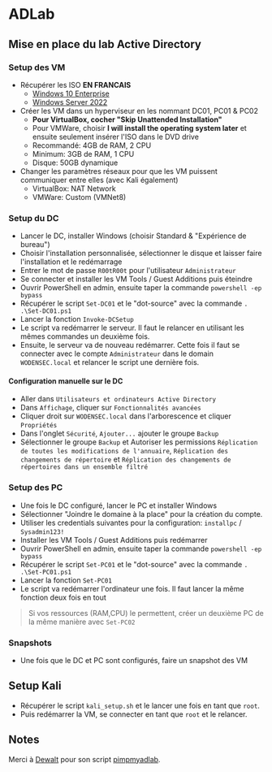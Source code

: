 # ADLab

## Mise en place du lab Active Directory

### Setup des VM
- Récupérer les ISO **EN FRANCAIS**
  - [Windows 10 Enterprise](https://info.microsoft.com/ww-landing-windows-10-enterprise.html?lcid=fr)
  - [Windows Server 2022](https://info.microsoft.com/ww-landing-windows-server-2022.html?lcid=fr)
- Créer les VM dans un hyperviseur en les nommant DC01, PC01 & PC02
  - **Pour VirtualBox, cocher "Skip Unattended Installation"**
  - Pour VMWare, choisir **I will install the operating system later** et ensuite seulement insérer l'ISO dans le DVD drive
  - Recommandé: 4GB de RAM, 2 CPU
  - Minimum: 3GB de RAM, 1 CPU
  - Disque: 50GB dynamique
- Changer les paramètres réseaux pour que les VM puissent communiquer entre elles (avec Kali également)
  - VirtualBox: NAT Network
  - VMWare: Custom (VMNet8)
 
### Setup du DC
- Lancer le DC, installer Windows (choisir Standard & "Expérience de bureau")
- Choisir l'installation personnalisée, sélectionner le disque et laisser faire l'installation et le redémarrage
- Entrer le mot de passe `R00tR00t` pour l'utilisateur `Administrateur`
- Se connecter et installer les VM Tools / Guest Additions puis éteindre
- Ouvrir PowerShell en admin, ensuite taper la commande `powershell -ep bypass`
- Récupérer le script `Set-DC01` et le "dot-source" avec la commande `. .\Set-DC01.ps1`
- Lancer la fonction `Invoke-DCSetup`
- Le script va redémarrer le serveur. Il faut le relancer en utilisant les mêmes commandes un deuxième fois.
- Ensuite, le serveur va de nouveau redémarrer. Cette fois il faut se connecter avec le compte `Administrateur` dans le domain `WODENSEC.local` et relancer le script une dernière fois.

#### Configuration manuelle sur le DC
- Aller dans `Utilisateurs et ordinateurs Active Directory`
- Dans `Affichage`, cliquer sur `Fonctionnalités avancées`
- Cliquer droit sur `WODENSEC.local` dans l'arborescence et cliquer `Propriétés`
- Dans l'onglet `Sécurité`, `Ajouter...` ajouter le groupe `Backup`
- Sélectionner le groupe `Backup` et Autoriser les permissions `Réplication de toutes les modifications de l'annuaire`, `Réplication des changements de répertoire` et `Réplication des changements de répertoires dans un ensemble filtré`

### Setup des PC
- Une fois le DC configuré, lancer le PC et installer Windows
- Sélectionner "Joindre le domaine à la place" pour la création du compte.
- Utiliser les credentials suivantes pour la configuration: `installpc` / `Sysadmin123!`
- Installer les VM Tools / Guest Additions puis redémarrer
- Ouvrir PowerShell en admin, ensuite taper la commande `powershell -ep bypass`
- Récupérer le script `Set-PC01` et le "dot-source" avec la commande `. .\Set-PC01.ps1`
- Lancer la fonction `Set-PC01`
- Le script va redémarrer l'ordinateur une fois. Il faut lancer la même fonction deux fois en tout

> Si vos ressources (RAM,CPU) le permettent, créer un deuxième PC de la même manière avec `Set-PC02`

### Snapshots
- Une fois que le DC et PC sont configurés, faire un snapshot des VM

## Setup Kali
- Récupérer le script `kali_setup.sh` et le lancer une fois en tant que `root`.
- Puis redémarrer la VM, se connecter en tant que `root` et le relancer.


## Notes

Merci à [Dewalt](https://github.com/Dewalt-arch) pour son script [pimpmyadlab](https://github.com/Dewalt-arch/pimpmyadlab/tree/main). 
